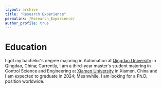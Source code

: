 ```yaml
---
layout: archive
title: "Research Experience"
permalink: /Research_Experience/
author_profile: true
---
```


Education
======
I got my bachelor's degree majoring in Automation at [Qingdao University](https://english.qdu.edu.cn/) in Qingdao, China; 
Currently, I am a third-year master's student majoring in Control Science and Engineering at [Xiamen University](https://en.xmu.edu.cn/main.htm) in Xiamen, China and I am expected to graduate in 2024; 
Meanwhile, I am looking for a Ph.D. position worldwide.


  

